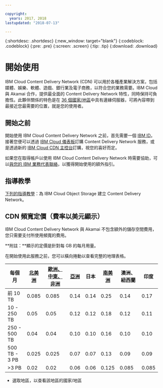 ```yaml
---

copyright:
  years: 2017, 2018
lastupdated: "2018-07-13"

---
```


{:shortdesc: .shortdesc}
{:new_window: target="blank"}
{:codeblock: .codeblock}
{:pre: .pre}
{:screen: .screen}
{:tip: .tip}
{:download: .download}

# 開始使用

IBM Cloud Content Delivery Network (CDN) 可以用於各種產業解決方案，包括媒體、娛樂、軟體、遊戲、銀行業及電子商務，以符合您的業務需要。IBM Cloud 與 Akamai 合作，提供最全面的 Content Delivery Network 特性，同時保持可負擔性。此夥伴關係的特色是在 [36 個國家/地區](edge-servers.html#list-of-edge-servers)中具有邊緣伺服器，可將內容帶到最接近您最需要的位置，就是您的使用者。

## 開始之前

開始使用 IBM Cloud Content Delivery Network 之前，首先需要一個 [IBM ID](https://www.ibm.com/account/us-en/signup/register.html)。接著您便可以透過 [IBM Cloud 儀表板](https://console.bluemix.net/catalog/infrastructure/cdn-powered-by-akamai)訂購 Content Delivery Network 服務，或是透過新的 [IBM Cloud CDN 主控台](https://www.ibm.com/cloud/cdn)訂購，視您的喜好而定。

如果您在取得帳戶以使用 IBM Cloud Content Delivery Network 時需要協助，可以[與您的 IBM 業務代表聯絡](https://www.ibm.com/cloud-computing/bluemix/contact-us)，以獲得開始使用的額外指引。

## 指導教學

[下列的指導教學](https://console.bluemix.net/docs/tutorials/static-files-cdn.html#accelerate-delivery-of-static-files-using-a-cdn)：為 IBM Cloud Object Storage 建立 Content Delivery Network。

## CDN 頻寬定價（費率以美元顯示）

IBM Cloud Content Delivery Network 與 Akamai 不包含額外的儲存空間費用，您只需要支付所使用頻寬的費用。

**附註：**顯示的定價是針對每 GB 的每月用量。

在開始使用此服務之前，您可以橫向捲動以查看完整的地理表格。

|每個月    | [北美洲](north-america-region.html) | [歐洲、中東、非洲](emea-region.html) | [亞洲](asia-region.html) |日本| [南美洲](south-america-region.html) | 澳洲、紐西蘭 |印度  |
|-------|-----|-----|-----|-----|-----|----|-----|
|前 10 TB    |0.085 |0.085 |0.14  |0.14  |0.25  |0.14  |0.17 |
|10 - 250 TB |0.05  |0.05  |0.12  |0.12  |0.18  |0.12  |0.11 |
|250 - 500 TB|0.04  |0.04  |0.10 |0.10 |0.16  |0.10 |0.10 |
|500 TB - 3 PB|0.025 |0.025 |0.07  |0.07  |0.13  |0.09 |0.09 |
|\>3 PB|0.02  |0.02  |0.06 |0.06 |0.125 |0.085 |0.085 |
* 選取地區，以查看該地區的國家/地區
